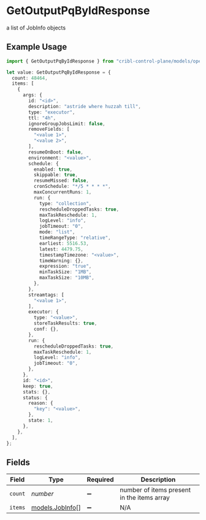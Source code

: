 # GetOutputPqByIdResponse

a list of JobInfo objects

## Example Usage

```typescript
import { GetOutputPqByIdResponse } from "cribl-control-plane/models/operations";

let value: GetOutputPqByIdResponse = {
  count: 48464,
  items: [
    {
      args: {
        id: "<id>",
        description: "astride where huzzah till",
        type: "executor",
        ttl: "4h",
        ignoreGroupJobsLimit: false,
        removeFields: [
          "<value 1>",
          "<value 2>",
        ],
        resumeOnBoot: false,
        environment: "<value>",
        schedule: {
          enabled: true,
          skippable: true,
          resumeMissed: false,
          cronSchedule: "*/5 * * * *",
          maxConcurrentRuns: 1,
          run: {
            type: "collection",
            rescheduleDroppedTasks: true,
            maxTaskReschedule: 1,
            logLevel: "info",
            jobTimeout: "0",
            mode: "list",
            timeRangeType: "relative",
            earliest: 5516.53,
            latest: 4479.75,
            timestampTimezone: "<value>",
            timeWarning: {},
            expression: "true",
            minTaskSize: "1MB",
            maxTaskSize: "10MB",
          },
        },
        streamtags: [
          "<value 1>",
        ],
        executor: {
          type: "<value>",
          storeTaskResults: true,
          conf: {},
        },
        run: {
          rescheduleDroppedTasks: true,
          maxTaskReschedule: 1,
          logLevel: "info",
          jobTimeout: "0",
        },
      },
      id: "<id>",
      keep: true,
      stats: {},
      status: {
        reason: {
          "key": "<value>",
        },
        state: 1,
      },
    },
  ],
};
```

## Fields

| Field                                       | Type                                        | Required                                    | Description                                 |
| ------------------------------------------- | ------------------------------------------- | ------------------------------------------- | ------------------------------------------- |
| `count`                                     | *number*                                    | :heavy_minus_sign:                          | number of items present in the items array  |
| `items`                                     | [models.JobInfo](../../models/jobinfo.md)[] | :heavy_minus_sign:                          | N/A                                         |